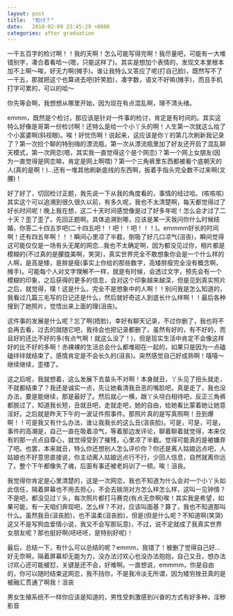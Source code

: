 ```yaml
---
layout: post
title:  "检讨？"
date:   2018-02-09 23:45:29 +0800
categories: after graduation
---
```


一千五百字的检讨啊！！我的天啊！怎么可能写得完啊！我尽量吧，可能有一大堆错别字，凑合着看哈～(嗯，只能这样了)。其实是想加个表情的，发现文本里根本加不上啊～唉，好无力啊(摊手)。谁让我特么又答应了呢(打自己脸)，既然写不了一千五，那就把这个也算进去吧(奸笑脸)，凑字数，语文不好嘛(摊手)，而且手机打字可累的，可以的哈～

你先等会啊，我想想从哪里开始，因为现在有点混乱啊，理不清头绪。

emmm，既然是个检讨，那应该是针对一件事的检讨，肯定是有时间的。其实这特么好像是哥第一份检讨啊！还特么是给一个小丫头的啊！人生第一次就这么给了个小富婆啊(斜视眼)。唉！好忧伤啊！说起来，这应该是你丫的第几次刷新我记录了？第一次捡个聊的特别嗨的漂流瓶，第一次从漂流瓶里加了好友还开启了混乱聊天模式，第一次网恋(嗯，其实我一直觉得这个是个网恋)？第一个网上女朋友(因为一直觉得是网恋嘛，肯定是网上啊喂)？第一个三角裤里东西都被看个底朝天的人(真的是啊！)…还有一堆其他刷新底线的东西啊，扳着手指头完全数不过来啊(叉腰)！

好了好了，切回检讨正题，我先说一下从我的角度看的，事情的经过哈。(咳咳咳)其实这个可以追溯到很久很久以前，有多久呢，我也不太清楚啊，每天都觉得过了好长时间呢！晚上我在想，这二十天时间感觉像是过了好多年呢！怎么会才过了二十天？歪了歪了，先回正题啊。具体追溯到哪，应该是某一天我问你什么时候结婚，你答二十四五岁吧(二十四五吧！！吧！！吧！！！)。emmmm好长的时间啊！还有四五年啊！！！瞬间心里凉了半截，倒吸了好几口凉气(沮丧)，瞬间觉得这可能仅仅是一场有头无尾的网恋…我也不太确定啊，因为都没见过你，相片都是模糊的(不过真的是朦胧美啊，笑哭)，真实世界完全不敢想象你会是一个什么样的人啊，是高是矮，是胖是瘦(事实上你给的那些数字，高矮胖瘦完全没有概念啊，摊手)。可能每个人对文字理解不一样，就是有时候，会透过文字，预先会有一个模糊的印象，之后获得的更多的信息，会对这个印象越来越深，但是见到真实照片之后，就觉得，噗！这是什么，完全不是想象中的人啊！！别问我是怎么知道的，我看过几篇三毛写的日记还是什么，然后就好奇这人到底长什么样啊！！最后各种搜到了她照片，觉悟出来上面的理(沮丧)。

这件事的发展是什么呢？忘了啊(捂脸)，幸好有聊天记录，不过你删了，我也将不会再去看，过去的就随它吧，我待会也把记录都删了，虽然有好的，有不好的，而且好的还比不好的多(有点气啊！就这么没了！)，但是现实生活中肯定不会像这样好的比不好的多啊！赤裸裸的生活总会什么都堆砌在一起的，如果只是因为一点磕磕绊绊就结束了，感情肯定是不会长久的(沮丧)。突然感觉自己好成熟啊！嘻嘻～继续继续，歪楼了。

这之后呢，我就想着，这么发展下去苗头不对啊！本身就丑，丫头见了扭头就走，不就都结束了？我还是诚实一点，先让她看清我丑恶的嘴脸吧，真是走了，我也没办法，要是能继续，那是最好了。然后就心一横，跟丫头坦白相待吧，反正三角裤都脱过了，知道我长短，丑就丑吧，走就走吧，她的自由，给她看比蒙着她让她意淫好。之后就是昨天下午的一波证件照事件。那照片真的是写真照啊！丑到爆啊！！可是我又有什么办法，谁让我我长的这么丑(沮丧脸)。可是，可是，可是，事件的高潮是，自己一直在吸着凉气，等着那边发评论，聊着聊着就觉得，本来仅有的那一点点自尊心，就觉得受到了摧残，心里凉了半截。觉得可能真的是被嫌弃了吧。也罢，本来就丑，特么你还想别人怎么评价你？你还是离人姑娘远点吧，人姑娘也不好意思直接说，你主动离人姑娘远点行不行，少回人信息，自然就离你远了。整个下午都像失了魂，后面有事还被老妈训了一顿。唉！沮丧。

我觉得你肯定是心里清楚的，这是一次网恋，我也不知道为什么会对一个小丫头如此信任，隔着屏幕也不用去担心，不会去揣测对方怎么样怎么样，这叫一见钟情？不是吧，都没见过丫头，每次照片都打马赛克(有点无奈啊)唉！其实我是希望，如果可能，有一天咱们奔现吧，怎么样？不对，应该叫面基？算了，我也不知道那叫什么。虽然我丑(沮丧脸)，也不温柔(沮丧脸)，但是(但是什么呢？不知道啊(笑哭)这又不是写狗血爱情小说，我又不会写那玩意)，不过，说不定就成了我真实世界女朋友呢？那也挺好啊(呸呸呸，是特别好呢)！

最后，总结一下，有什么可以总结的呢？emmm，我错了！被删了觉得自己好…好无奈啊，隔着屏幕却无能为力，没办法讨欢心也没办法抱抱，自己又丑，想办法讨欢心还可能被怼，关键是还不会，好难啊。一直想说，emmmm，你是自由的，你可以随时结束这网恋，我不挡你，不是我冷淡无所谓，因为矮穷挫丑真的是被融汇贯通了啊我！沮丧

男女生殖系统不一样你应该是知道的，男性受刺激感到兴奋的方式有好多种，淫秽影音
